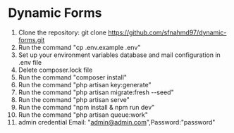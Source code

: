 # Dynamic Forms

1. Clone the repository: git clone https://github.com/sfnahmd97/dynamic-forms.git
2. Run the command "cp .env.example .env"
3. Set up your environment variables database and mail configuration in .env file
4. Delete composer.lock file
5. Run the command "composer install"
6. Run the command "php artisan key:generate"
7. Run the command "php artisan migrate:fresh --seed"
8. Run the command "php artisan serve"
9. Run the command "npm install & npm run dev"
10. Run the command "php artisan queue:work"
11. admin credential Email: "admin@admin.com",Password:"password"

